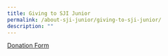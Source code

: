 ```yaml
---
title: Giving to SJI Junior
permalink: /about-sji-junior/giving-to-sji-junior/
description: ""
---
```

[Donation Form ](/files/donation%20form.pdf)